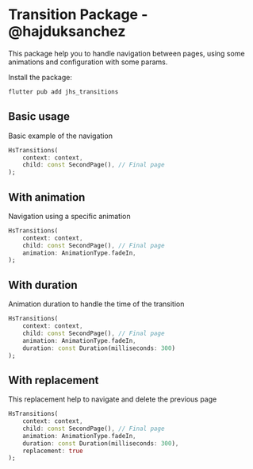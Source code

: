# Transition Package - @hajduksanchez

This package help you to handle navigation between pages, using some animations and configuration with some params.

Install the package:

```bash
flutter pub add jhs_transitions
```

## Basic usage

Basic example of the navigation

```dart
HsTransitions(
	context: context,
	child: const SecondPage(), // Final page
);
```

## With animation

Navigation using a specific animation

```dart
HsTransitions(
	context: context,
	child: const SecondPage(), // Final page
	animation: AnimationType.fadeIn,
);
```

## With duration

Animation duration to handle the time of the transition

```dart
HsTransitions(
	context: context,
	child: const SecondPage(), // Final page
	animation: AnimationType.fadeIn,
	duration: const Duration(milliseconds: 300)
);
```

## With replacement

This replacement help to navigate and delete the previous page

```dart
HsTransitions(
	context: context,
	child: const SecondPage(), // Final page
	animation: AnimationType.fadeIn,
	duration: const Duration(milliseconds: 300),
	replacement: true
);
```
